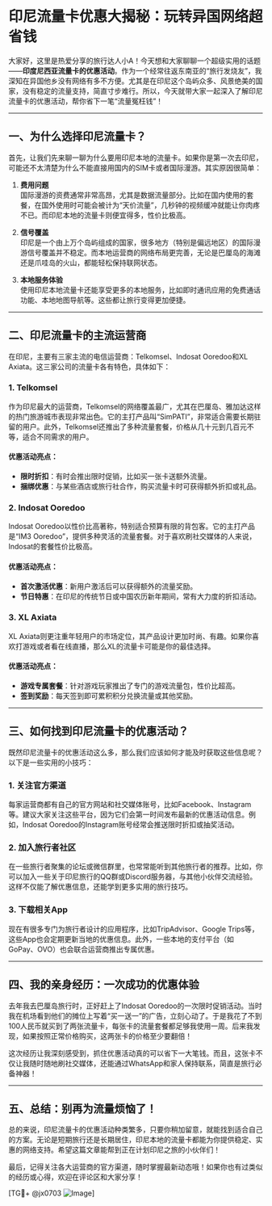# 印尼流量卡优惠大揭秘：玩转异国网络超省钱

大家好，这里是热爱分享的旅行达人小A！今天想和大家聊聊一个超级实用的话题——**印度尼西亚流量卡的优惠活动**。作为一个经常往返东南亚的“旅行发烧友”，我深知在异国他乡没有网络有多不方便。尤其是在印尼这个岛屿众多、风景绝美的国家，没有稳定的流量支持，简直寸步难行。所以，今天就带大家一起深入了解印尼流量卡的优惠活动，帮你省下一笔“流量冤枉钱”！

---

## 一、为什么选择印尼流量卡？

首先，让我们先来聊一聊为什么要用印尼本地的流量卡。如果你是第一次去印尼，可能还不太清楚为什么不能直接用国内的SIM卡或者国际漫游。其实原因很简单：

1. **费用问题**  
   国际漫游的资费通常非常高昂，尤其是数据流量部分。比如在国内使用的套餐，在国外使用时可能会被计为“天价流量”，几秒钟的视频缓冲就能让你肉疼不已。而印尼本地的流量卡则便宜得多，性价比极高。

2. **信号覆盖**  
   印尼是一个由上万个岛屿组成的国家，很多地方（特别是偏远地区）的国际漫游信号覆盖并不稳定。而本地运营商的网络布局更完善，无论是巴厘岛的海滩还是爪哇岛的火山，都能轻松保持联网状态。

3. **本地服务体验**  
   使用印尼本地流量卡还能享受更多的本地服务，比如即时通讯应用的免费通话功能、本地地图导航等。这些都让旅行变得更加便捷。

---

## 二、印尼流量卡的主流运营商

在印尼，主要有三家主流的电信运营商：Telkomsel、Indosat Ooredoo和XL Axiata。这三家公司的流量卡各有特色，具体如下：

### 1. Telkomsel
作为印尼最大的运营商，Telkomsel的网络覆盖最广，尤其在巴厘岛、雅加达这样的热门旅游城市表现非常出色。它的主打产品叫“SimPATI”，非常适合需要长期驻留的用户。此外，Telkomsel还推出了多种流量套餐，价格从几十元到几百元不等，适合不同需求的用户。

#### 优惠活动亮点：
- **限时折扣**：有时会推出限时促销，比如买一张卡送额外流量。
- **捆绑优惠**：与某些酒店或旅行社合作，购买流量卡时可获得额外折扣或礼品。

### 2. Indosat Ooredoo
Indosat Ooredoo以性价比高著称，特别适合预算有限的背包客。它的主打产品是“IM3 Ooredoo”，提供多种灵活的流量套餐。对于喜欢刷社交媒体的人来说，Indosat的套餐性价比极高。

#### 优惠活动亮点：
- **首次激活优惠**：新用户激活后可以获得额外的流量奖励。
- **节日特惠**：在印尼的传统节日或中国农历新年期间，常有大力度的折扣活动。

### 3. XL Axiata
XL Axiata则更注重年轻用户的市场定位，其产品设计更加时尚、有趣。如果你喜欢打游戏或者看在线直播，那么XL的流量卡可能是你的最佳选择。

#### 优惠活动亮点：
- **游戏专属套餐**：针对游戏玩家推出了专门的游戏流量包，性价比超高。
- **签到奖励**：每天签到即可累积积分兑换流量或其他奖励。

---

## 三、如何找到印尼流量卡的优惠活动？

既然印尼流量卡的优惠活动这么多，那么我们应该如何才能及时获取这些信息呢？以下是一些实用的小技巧：

### 1. 关注官方渠道
每家运营商都有自己的官方网站和社交媒体账号，比如Facebook、Instagram等。建议大家关注这些平台，因为它们会第一时间发布最新的优惠活动信息。例如，Indosat Ooredoo的Instagram账号经常会推送限时折扣或抽奖活动。

### 2. 加入旅行者社区
在一些旅行者聚集的论坛或微信群里，也常常能听到其他旅行者的推荐。比如，你可以加入一些关于印尼旅行的QQ群或Discord服务器，与其他小伙伴交流经验。这样不仅能了解优惠信息，还能学到更多实用的旅行技巧。

### 3. 下载相关App
现在有很多专门为旅行者设计的应用程序，比如TripAdvisor、Google Trips等，这些App也会定期更新当地的优惠信息。此外，一些本地的支付平台（如GoPay、OVO）也会联合运营商推出专属优惠。

---

## 四、我的亲身经历：一次成功的优惠体验

去年我去巴厘岛旅行时，正好赶上了Indosat Ooredoo的一次限时促销活动。当时我在机场看到他们的摊位上写着“买一送一”的广告，立刻心动了。于是我花了不到100人民币就买到了两张流量卡，每张卡的流量套餐都足够我使用一周。后来我发现，如果按照正常价格购买，这两张卡的价格至少要翻倍！

这次经历让我深刻感受到，抓住优惠活动真的可以省下一大笔钱。而且，这张卡不仅让我随时随地刷社交媒体，还能通过WhatsApp和家人保持联系，简直是旅行必备神器！

---

## 五、总结：别再为流量烦恼了！

总的来说，印尼流量卡的优惠活动种类繁多，只要你稍加留意，就能找到适合自己的方案。无论是短期旅行还是长期居住，印尼本地的流量卡都能为你提供稳定、实惠的网络支持。希望这篇文章能帮到正在计划印尼之旅的小伙伴们！

最后，记得关注各大运营商的官方渠道，随时掌握最新动态哦！如果你也有过类似的经历或心得，欢迎在评论区和大家分享！

[TG💪+ @jx0703 ![Image](https://github.com/user-attachments/assets/dbca1d08-cadb-493c-b0ec-ad6f7a83f270)]